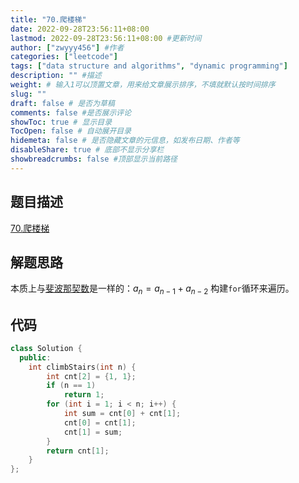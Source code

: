 ```yaml
---
title: "70.爬楼梯"
date: 2022-09-28T23:56:11+08:00
lastmod: 2022-09-28T23:56:11+08:00 #更新时间
author: ["zwyyy456"] #作者
categories: ["leetcode"]
tags: ["data structure and algorithms", "dynamic programming"]
description: "" #描述
weight: # 输入1可以顶置文章，用来给文章展示排序，不填就默认按时间排序
slug: ""
draft: false # 是否为草稿
comments: false #是否展示评论
showToc: true # 显示目录
TocOpen: false # 自动展开目录
hidemeta: false # 是否隐藏文章的元信息，如发布日期、作者等
disableShare: true # 底部不显示分享栏
showbreadcrumbs: false #顶部显示当前路径
---
```

## 题目描述
[70.爬楼梯](https://leetcode.cn/problems/climbing-stairs/)

## 解题思路
本质上与[斐波那契数](https://zwyyy456.vercel.app/zh/posts/tech/509.fibonacci-number/)是一样的：$a_n = a_{n - 1} + a_{n - 2}$
构建`for`循环来遍历。

## 代码
```cpp
class Solution {
  public:
    int climbStairs(int n) {
        int cnt[2] = {1, 1};
        if (n == 1)
            return 1;
        for (int i = 1; i < n; i++) {
            int sum = cnt[0] + cnt[1];
            cnt[0] = cnt[1];
            cnt[1] = sum;
        }
        return cnt[1];
    }
};
```
